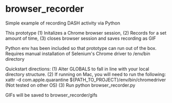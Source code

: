 # browser_recorder
Simple example of recording DASH activity via Python

This prototype (1) Initalizes a Chrome browser session, (2) Records for a set amount of time, (3) closes browser session and saves recording as GIF

Python env has been included so that prototype can run out of the box. Requires manual installation of Selenium's Chrome driver to /env/bin directory

Quickstart directions:
(1) Alter GLOBALS to fall in line with your local directory structure. 
(2) If running on Mac, you will need to run the following: xattr -d com.apple.quarantine ${PATH_TO_PROJECT}/env/bin/chromedriver
    (Not tested on other OS)
(3) Run python browser_recorder.py

GIFs will be saved to browser_recorder/gifs
